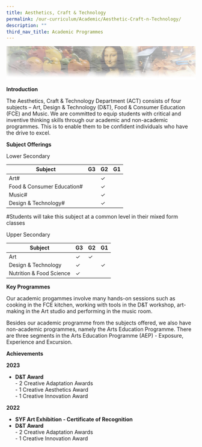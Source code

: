 ```yaml
---
title: Aesthetics, Craft & Technology
permalink: /our-curriculum/Academic/Aesthetic-Craft-n-Technology/
description: ""
third_nav_title: Academic Programmes
---
```

![](/images/artheader.jpeg)

**Introduction**

The Aesthetics, Craft &amp; Technology Department (ACT) consists of four subjects – Art, Design &amp; Technology (D&amp;T), Food &amp; Consumer Education (FCE) and Music. We are committed to equip students with critical and inventive thinking skills through our academic and non-academic programmes. This is to enable them to be confident individuals who have the drive to excel.

**Subject Offerings**

Lower Secondary

| Subject| G3 | G2 | G1 |
| -------- | -------- | -------- | ------ |
| Art#  |      | ✓     | |
| Food &amp; Consumer Education#  |      | ✓     | |
| Music#  |      | ✓     | |
| Design &amp; Technology#  |      | ✓     | |

#Students will take this subject at a common level in their mixed form classes

Upper Secondary

| Subject| G3 | G2 | G1 |
| -------- | -------- | -------- | ------ |
| Art  |   ✓   | ✓ | |
| Design &amp; Technology  | ✓ |    | ✓|
| Nutrition &amp; Food Science  |   ✓   |      | |

**Key Programmes**

Our academic progammes involve many hands-on sessions such as cooking in the FCE kitchen, working with tools in the D&amp;T workshop, art-making in the Art studio and performing in the music room.

Besides our academic programme from the subjects offered, we also have non-academic programmes, namely the Arts Education Programme. There are three segments in the Arts Education Programme (AEP) -  Exposure, Experience and Excursion. 

**Achievements**

**2023**
* **D&amp;T Award**<br>
			- 2 Creative Adaptation Awards<br>
			- 1 Creative Aesthetics Award<br>
			- 1 Creative Innovation Award<br>

**2022**
* **SYF Art Exhibition - Certificate of Recognition**<br>
* **D&amp;T Award**<br>
			- 2 Creative Adaptation Awards<br>
			- 1 Creative Innovation Award<br>